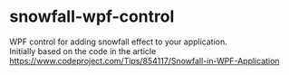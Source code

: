# snowfall-wpf-control
WPF control for adding snowfall effect to your application.
<br/>
Initially based on the code in the article https://www.codeproject.com/Tips/854117/Snowfall-in-WPF-Application
